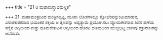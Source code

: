 +++
title = "21 ಆ ಮಹಾಮನ್ತ್ರಾಭಿಮನ್ತ್ರಿತ"

+++
21. ಮಹಾಮಂತ್ರದಿಂದ ಮಂತ್ರಿಸಲ್ಪಟ್ಟ, ಮೂರು ಲೋಕಗಳಲ್ಲೂ ಕ್ಷೋಭೆಯನ್ನುಂಟುಮಾಡುವ, ವಿನಾಶಕಾರಕವಾದ ಭಯಂಕರ ಶಕ್ತಿಯ ಆ ತೃಣವನ್ನು ಅಶ್ವತ್ಥಾಮ ಪ್ರಯೋಗಿಸಲು ವ್ಯೋಮಕೇಶನಾದ ಶಿವನ ಹಣೆಯ ಕಣ್ಣಿನ ಅಗ್ನಿಯಿಂದ ಮತ್ತು ಧೂಮಕೇತುವಿನ ಅಗ್ನಿಯಿಂದ ಹೊರಟ ಧೂಮದಿಂದ ಮುಚ್ಚಲ್ಪಟ್ಟ ಬಾಣವು ಶತ್ರುರಾಜರನ್ನು ಆವರಿಸಿತು.